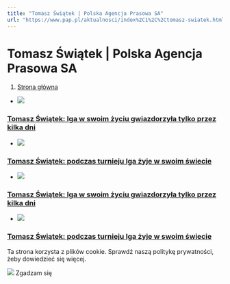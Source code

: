 ```yaml
---
title: "Tomasz Świątek | Polska Agencja Prasowa SA"
url: "https://www.pap.pl/aktualnosci/index%2C1%2C%2Ctomasz-swiatek.html"
---
```


# Tomasz Świątek | Polska Agencja Prasowa SA





















1. [Strona główna](/)




































* [![](/sites/default/files/styles/main_image/public/202305/pap_20220721_1R2.jpg?h=2d00bb65&itok=6qruWtpE)](/aktualnosci/news%2C1579025%2Ctomasz-swiatek-iga-w-swoim-zyciu-gwiazdorzyla-tylko-przez-kilka-dni.html)


### [Tomasz Świątek: Iga w swoim życiu gwiazdorzyła tylko przez kilka dni](/aktualnosci/news%2C1579025%2Ctomasz-swiatek-iga-w-swoim-zyciu-gwiazdorzyla-tylko-przez-kilka-dni.html)
* [![](/sites/default/files/styles/main_image/public/202102/pap_20210210_0P0%20%281%29_0.jpg?h=87b2607d&itok=tBhfw2es)](/aktualnosci/news%2C813913%2Ctomasz-swiatek-podczas-turnieju-iga-zyje-w-swoim-swiecie.html)


### [Tomasz Świątek: podczas turnieju Iga żyje w swoim świecie](/aktualnosci/news%2C813913%2Ctomasz-swiatek-podczas-turnieju-iga-zyje-w-swoim-swiecie.html)










* [![](/sites/default/files/styles/main_image/public/202305/pap_20220721_1R2.jpg?h=2d00bb65&itok=6qruWtpE)](/aktualnosci/news%2C1579025%2Ctomasz-swiatek-iga-w-swoim-zyciu-gwiazdorzyla-tylko-przez-kilka-dni.html)


### [Tomasz Świątek: Iga w swoim życiu gwiazdorzyła tylko przez kilka dni](/aktualnosci/news%2C1579025%2Ctomasz-swiatek-iga-w-swoim-zyciu-gwiazdorzyla-tylko-przez-kilka-dni.html)
* [![](/sites/default/files/styles/main_image/public/202102/pap_20210210_0P0%20%281%29_0.jpg?h=87b2607d&itok=tBhfw2es)](/aktualnosci/news%2C813913%2Ctomasz-swiatek-podczas-turnieju-iga-zyje-w-swoim-swiecie.html)


### [Tomasz Świątek: podczas turnieju Iga żyje w swoim świecie](/aktualnosci/news%2C813913%2Ctomasz-swiatek-podczas-turnieju-iga-zyje-w-swoim-swiecie.html)




 Ta strona korzysta z plików cookie. Sprawdź naszą politykę prywatności, żeby dowiedzieć się więcej.
 

![](/themes/pap/assets/images/ok.png) Zgadzam się
 






